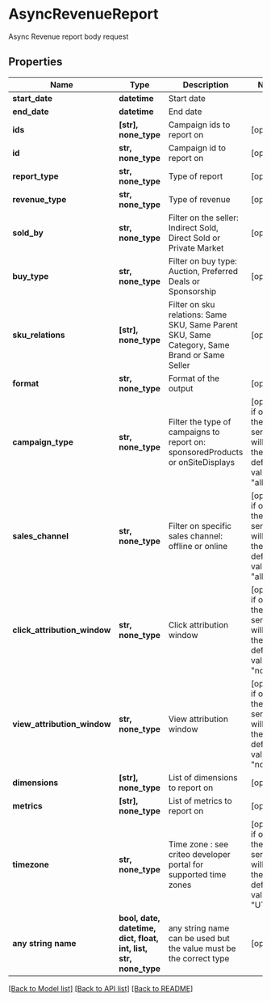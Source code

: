 # AsyncRevenueReport

Async Revenue report body request

## Properties
Name | Type | Description | Notes
------------ | ------------- | ------------- | -------------
**start_date** | **datetime** | Start date | 
**end_date** | **datetime** | End date | 
**ids** | **[str], none_type** | Campaign ids to report on | [optional] 
**id** | **str, none_type** | Campaign id to report on | [optional] 
**report_type** | **str, none_type** | Type of report | [optional] 
**revenue_type** | **str, none_type** | Type of revenue | [optional] 
**sold_by** | **str, none_type** | Filter on the seller: Indirect Sold, Direct Sold or Private Market | [optional] 
**buy_type** | **str, none_type** | Filter on buy type: Auction, Preferred Deals or Sponsorship | [optional] 
**sku_relations** | **[str], none_type** | Filter on sku relations: Same SKU, Same Parent SKU, Same Category, Same Brand or Same Seller | [optional] 
**format** | **str, none_type** | Format of the output | [optional] 
**campaign_type** | **str, none_type** | Filter the type of campaigns to report on: sponsoredProducts or onSiteDisplays | [optional]  if omitted the server will use the default value of "all"
**sales_channel** | **str, none_type** | Filter on specific sales channel: offline or online | [optional]  if omitted the server will use the default value of "all"
**click_attribution_window** | **str, none_type** | Click attribution window | [optional]  if omitted the server will use the default value of "none"
**view_attribution_window** | **str, none_type** | View attribution window | [optional]  if omitted the server will use the default value of "none"
**dimensions** | **[str], none_type** | List of dimensions to report on | [optional] 
**metrics** | **[str], none_type** | List of metrics to report on | [optional] 
**timezone** | **str, none_type** | Time zone : see criteo developer portal for supported time zones | [optional]  if omitted the server will use the default value of "UTC"
**any string name** | **bool, date, datetime, dict, float, int, list, str, none_type** | any string name can be used but the value must be the correct type | [optional]

[[Back to Model list]](../README.md#documentation-for-models) [[Back to API list]](../README.md#documentation-for-api-endpoints) [[Back to README]](../README.md)


